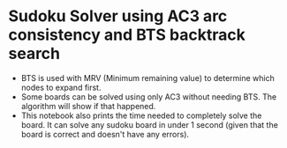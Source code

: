 # Sudoku Solver using AC3 arc consistency and BTS backtrack search

* BTS is used with MRV (Minimum remaining value) to determine which nodes to expand first.
* Some boards can be solved using only AC3 without needing BTS. The algorithm will show if that happened.
* This notebook also prints the time needed to completely solve the board. It can solve any sudoku board in under 1 second (given that the board is correct and doesn't have any errors).

